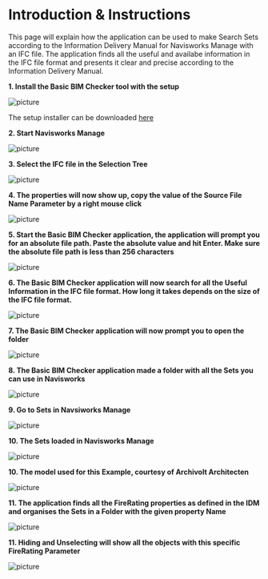 # Introduction & Instructions
This page will explain how the  application can be used to make Search Sets according to the Information Delivery Manual for Navisworks Manage with an IFC file. The application finds all the useful and availabe information in the IFC file format and presents it  clear and precise according to the Information Delivery Manual.


**1. Install the Basic BIM Checker tool with the setup**

![picture](https:/github.com/C-Claus/XML-for-Navisworks/blob/master/Basic_BIM_Checker_for_Navisworks_Manage/images/02.%20install.png)

The setup installer can be downloaded [here](https://github.com/C-Claus/XML-for-Navisworks/blob/master/Basic_BIM_Checker_for_Navisworks_Manage/setup_basic_bim_checker.exe)


**2. Start Navisworks Manage**

![picture](https://github.com/C-Claus/XML-for-Navisworks/blob/master/Basic_BIM_Checker_for_Navisworks_Manage/images/00_open_navisworks.PNG)


**3. Select the IFC file in the Selection Tree**

![picture](https://github.com/C-Claus/XML-for-Navisworks/blob/master/Basic_BIM_Checker_for_Navisworks_Manage/images/00._select_ifc_file_in_selection_tree.png)


**4. The properties will now show up, copy the value of the Source File Name Parameter by a right mouse click**

![picture](https://github.com/C-Claus/XML-for-Navisworks/blob/master/Basic_BIM_Checker_for_Navisworks_Manage/images/01.%20copy%20value%20of%20absolute%20path.png)


**5. Start the Basic BIM Checker application, the application will prompt you for an absolute file path. Paste the absolute value and hit Enter. Make sure the absolute file path is less than 256 characters**

![picture](https://github.com/C-Claus/XML-for-Navisworks/blob/master/Basic_BIM_Checker_for_Navisworks_Manage/images/03_start_app.png)


**6. The Basic BIM Checker application will now search for all the Useful Information in the IFC file format.  How long it takes depends on the size of the IFC file format.**

![picture](https://github.com/C-Claus/XML-for-Navisworks/blob/master/Basic_BIM_Checker_for_Navisworks_Manage/images/04_load_file.png)


**7. The Basic BIM Checker application will now prompt you to open the folder**

![picture](https://github.com/C-Claus/XML-for-Navisworks/blob/master/Basic_BIM_Checker_for_Navisworks_Manage/images/05_load_file.png)


**8. The Basic BIM Checker application made a folder with all the Sets you can use in Navisworks**

![picture](https://github.com/C-Claus/XML-for-Navisworks/blob/master/Basic_BIM_Checker_for_Navisworks_Manage/images/06_created_xml.png)


**9. Go to Sets in Navsiworks Manage**

![picture](https://github.com/C-Claus/XML-for-Navisworks/blob/master/Basic_BIM_Checker_for_Navisworks_Manage/images/07_created_xml.png)


**10. The Sets loaded in Navisworks Manage**

![picture](https://github.com/C-Claus/XML-for-Navisworks/blob/master/Basic_BIM_Checker_for_Navisworks_Manage/images/08_created_xml_loaded_in_navisworks.png)

**10. The model used for this Example, courtesy of Archivolt Architecten**

![picture](https://github.com/C-Claus/XML-for-Navisworks/blob/master/Basic_BIM_Checker_for_Navisworks_Manage/images/kdv.PNG)

**11. The application finds all the FireRating properties as defined in the IDM and organises the Sets in a Folder with the given property Name**

![picture](https://github.com/C-Claus/XML-for-Navisworks/blob/master/Basic_BIM_Checker_for_Navisworks_Manage/images/10_created_xml_loaded_in_navisworks.png)


**11. Hiding and Unselecting will show all the objects with this specific FireRating Parameter**

![picture](https://github.com/C-Claus/XML-for-Navisworks/blob/master/Basic_BIM_Checker_for_Navisworks_Manage/images/11_firerating.PNG)



